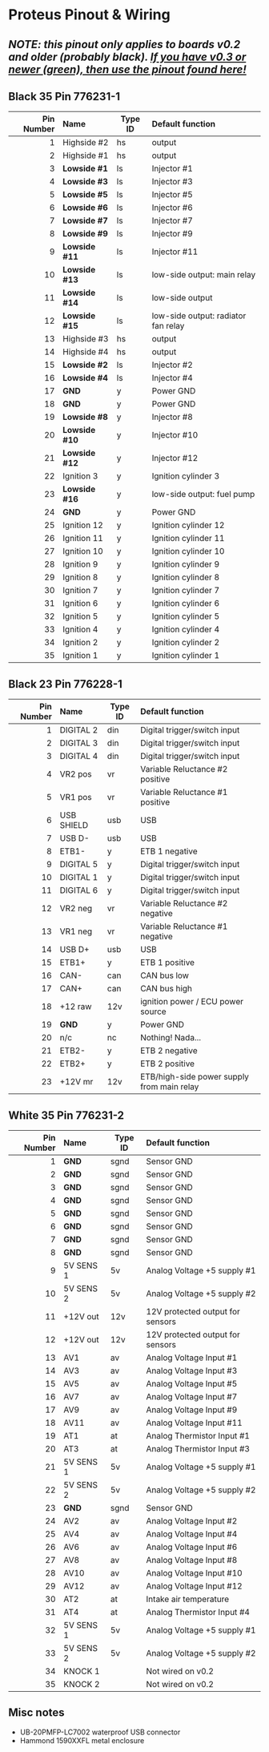 # Proteus Pinout & Wiring

## _NOTE: this pinout only applies to boards v0.2 and older (probably black).  [If you have v0.3 or newer (green), then use the pinout found here!](Hardware_Proteus_Wiring_v03.md)_

## Black 35 Pin 776231-1

|Pin Number|Name      | Type ID | Default function                   |
| ---:|:------------- | ----- |:------------------------------------ |
|  1  |Highside #2    | hs    | output                               |
|  2  |Highside #1    | hs    | output                               |
|  3  |**Lowside #1** | ls    | Injector #1                          |
|  4  |**Lowside #3** | ls    | Injector #3                          |
|  5  |**Lowside #5** | ls    | Injector #5                          |
|  6  |**Lowside #6** | ls    | Injector #6                          |
|  7  |**Lowside #7** | ls    | Injector #7                          |
|  8  |**Lowside #9** | ls    | Injector #9                          |
|  9  |**Lowside #11**| ls    | Injector #11                         |
| 10  |**Lowside #13**| ls    | low-side output: main relay          |
| 11  |**Lowside #14**| ls    | low-side output                      |
| 12  |**Lowside #15**| ls    | low-side output: radiator fan relay  |
| 13  |Highside #3    | hs    | output                               |
| 14  |Highside #4    | hs    | output                               |
| 15  |**Lowside #2** | ls    | Injector #2                          |
| 16  |**Lowside #4** | ls    | Injector #4                          |
| 17  | **GND**       | y     | Power GND                            |
| 18  | **GND**       | y     | Power GND                            |
| 19  |**Lowside #8** | y     | Injector #8                          |
| 20  |**Lowside #10**| y     | Injector #10                         |
| 21  |**Lowside #12**| y     | Injector #12                         |
| 22  | Ignition 3    | y     | Ignition cylinder 3                  |
| 23  |**Lowside #16**| y     | low-side output: fuel pump           |
| 24  | **GND**       | y     | Power GND                            |
| 25  | Ignition 12   | y     | Ignition cylinder 12                 |
| 26  | Ignition 11   | y     | Ignition cylinder 11                 |
| 27  | Ignition 10   | y     | Ignition cylinder 10                 |
| 28  | Ignition 9    | y     | Ignition cylinder 9                  |
| 29  | Ignition 8    | y     | Ignition cylinder 8                  |
| 30  | Ignition 7    | y     | Ignition cylinder 7                  |
| 31  | Ignition 6    | y     | Ignition cylinder 6                  |
| 32  | Ignition 5    | y     | Ignition cylinder 5                  |
| 33  | Ignition 4    | y     | Ignition cylinder 4                  |
| 34  | Ignition 2    | y     | Ignition cylinder 2                  |
| 35  | Ignition 1    | y     | Ignition cylinder 1                  |

## Black 23 Pin 776228-1
|Pin Number|Name   | Type ID | Default function                   |
| ---:|:---------- | ----- |:------------------------------------ |
| 1   | DIGITAL 2  | din   | Digital trigger/switch input         |
| 2   | DIGITAL 3  | din   | Digital trigger/switch input         |
| 3   | DIGITAL 4  | din   | Digital trigger/switch input         |
| 4   | VR2 pos    | vr    | Variable Reluctance #2 positive      |
| 5   | VR1 pos    | vr    | Variable Reluctance #1 positive      |
| 6   | USB SHIELD | usb   | USB                                  |
| 7   | USB D-     | usb   | USB                                  |
| 8   | ETB1-      | y     | ETB 1 negative                       |
| 9   | DIGITAL 5  | y     | Digital trigger/switch input         |
| 10  | DIGITAL 1  | y     | Digital trigger/switch input         |
| 11  | DIGITAL 6  | y     | Digital trigger/switch input         |
| 12  | VR2 neg    | vr    | Variable Reluctance #2 negative      |
| 13  | VR1 neg    | vr    | Variable Reluctance #1 negative      |
| 14  | USB D+     | usb   | USB                                  |
| 15  | ETB1+      | y     | ETB 1 positive                       |
| 16  | CAN-       | can   | CAN bus low                          |
| 17  | CAN+       | can   | CAN bus high                         |
| 18  | +12 raw    | 12v   | ignition power / ECU power source    |
| 19  | **GND**    | y     | Power GND                            |
| 20  | n/c        | nc    | Nothing! Nada...                     |
| 21  | ETB2-      | y     | ETB 2 negative                       |
| 22  | ETB2+      | y     | ETB 2 positive                       |
| 23  | +12V mr    | 12v   | ETB/high-side power supply from main relay  |

## White 35 Pin 776231-2
|Pin Number|Name   | Type ID | Default function                   |
| ---:|:---------- | ----- |:------------------------------------ |
| 1   | **GND**    | sgnd  | Sensor GND                           |
| 2   | **GND**    | sgnd  | Sensor GND                           |
| 3   | **GND**    | sgnd  | Sensor GND                           |
| 4   | **GND**    | sgnd  | Sensor GND                           |
| 5   | **GND**    | sgnd  | Sensor GND                           |
| 6   | **GND**    | sgnd  | Sensor GND                           |
| 7   | **GND**    | sgnd  | Sensor GND                           |
| 8   | **GND**    | sgnd  | Sensor GND                           |
| 9   | 5V SENS 1  | 5v    | Analog Voltage +5 supply #1          |
| 10  | 5V SENS 2  | 5v    | Analog Voltage +5 supply #2          |
| 11  | +12V out   | 12v   | 12V protected output for sensors     |
| 12  | +12V out   | 12v   | 12V protected output for sensors     |
| 13  | AV1        | av    | Analog Voltage Input #1              |
| 14  | AV3        | av    | Analog Voltage Input #3              |
| 15  | AV5        | av    | Analog Voltage Input #5              |
| 16  | AV7        | av    | Analog Voltage Input #7              |
| 17  | AV9        | av    | Analog Voltage Input #9              |
| 18  | AV11       | av    | Analog Voltage Input #11             |  
| 19  | AT1        | at    | Analog Thermistor Input #1           |
| 20  | AT3        | at    | Analog Thermistor Input #3           |
| 21  | 5V SENS 1  | 5v    | Analog Voltage +5 supply #1          |
| 22  | 5V SENS 2  | 5v    | Analog Voltage +5 supply #2          |
| 23  | **GND**    | sgnd  | Sensor GND                           |
| 24  | AV2        | av    | Analog Voltage Input #2              |
| 25  | AV4        | av    | Analog Voltage Input #4              |
| 26  | AV6        | av    | Analog Voltage Input #6              |
| 27  | AV8        | av    | Analog Voltage Input #8              |
| 28  | AV10       | av    | Analog Voltage Input #10             |
| 29  | AV12       | av    | Analog Voltage Input #12             |
| 30  | AT2        | at    | Intake air temperature               |
| 31  | AT4        | at    | Analog Thermistor Input #4           |
| 32  | 5V SENS 1  | 5v    | Analog Voltage +5 supply #1          |
| 33  | 5V SENS 2  | 5v    | Analog Voltage +5 supply #2          |
| 34  | KNOCK 1    |       | Not wired on v0.2                    |
| 35  | KNOCK 2    |       | Not wired on v0.2                    |

## Misc notes
- UB-20PMFP-LC7002 waterproof USB connector
- Hammond 1590XXFL metal enclosure
